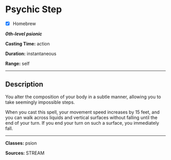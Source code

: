 # Psychic Step

- [x] Homebrew

***0th-level psionic***

**Casting Time:** action

**Duration:** instantaneous

**Range:** self

---

## Description
You alter the composition of your body in a subtle manner, allowing you to take seemingly impossible steps.

When you cast this spell, your movement speed increases by 15 feet, and you can walk across liquids and vertical surfaces without falling until the end of your turn. If you end your turn on such a surface, you immediately fall.

---

**Classes:** psion

**Sources:** STREAM

<!-- QA pass needed -->

